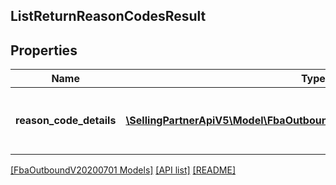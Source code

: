 ## ListReturnReasonCodesResult

## Properties

Name | Type | Description | Notes
------------ | ------------- | ------------- | -------------
**reason_code_details** | [**\SellingPartnerApiV5\Model\FbaOutboundV20200701\ReasonCodeDetails[]**](ReasonCodeDetails.md) | An array of return reason code details. | [optional]

[[FbaOutboundV20200701 Models]](../) [[API list]](../../Api) [[README]](../../../README.md)
